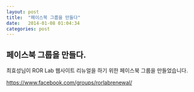 ```yaml
---
layout: post
title:  "페이스북 그룹을 만들다"
date:   2014-01-08 01:04:34
categories: post
---
```


## 페이스북 그룹을 만들다.

최효성님이 ROR Lab 웹사이트 리뉴얼을 하기 위한 페이스북 그룹을 만들었습니다. 

https://www.facebook.com/groups/rorlabrenewal/

